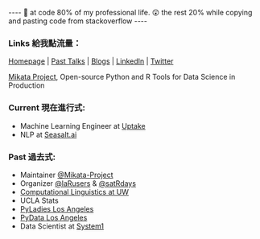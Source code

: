 ---- 🥺 at code 80% of my professional life. 😲 the rest 20% while copying and pasting code from stackoverflow ----

### Links 給我點流量：

[Homepage](https://amy17519.me) | [Past Talks](https://amy17519.me/talk/) | [Blogs](https://amy17519.me/post/) | [LinkedIn](https://www.linkedin.com/in/amy17519) | [Twitter](https://www.twitter.com/amy17519)

[Mikata Project](https://mikata.dev), Open-source Python and R Tools for Data Science in Production

### Current 現在進行式:

- Machine Learning Engineer at [Uptake](https://uptake.com)
- NLP at [Seasalt.ai](https://seasalt.ai/)

### Past 過去式:

- Maintainer [@Mikata-Project](https://github.com/Mikata-Project)
- Organizer [@laRusers](https://github.com/laRusers) & [@satRdays](https://github.com/satRdays)
- [Computational Linguistics at UW](https://www.compling.uw.edu)
- UCLA Stats
- [PyLadies Los Angeles](https://www.meetup.com/Pyladies-LA/)
- [PyData Los Angeles](https://pydata.org)
- Data Scientist at [System1](https://system1.com)
